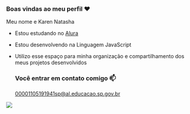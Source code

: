### Boas vindas ao meu perfil ❤

Meu nome e Karen Natasha

- Estou estudando no [Alura](https://www.alura.com.br)
- Estou desenvolvendo na Linguagem JavaScript
- Utilizo esse espaço para minha organização e compartilhamento dos meus projetos desenvolvidos

  ### Você entrar em contato comigo 📫

  00001105191941sp@al.educacao.sp.gov.br



![](https://media.tenor.com/OCi-JLb55B0AAAAi/stitch-snowman.gif)

